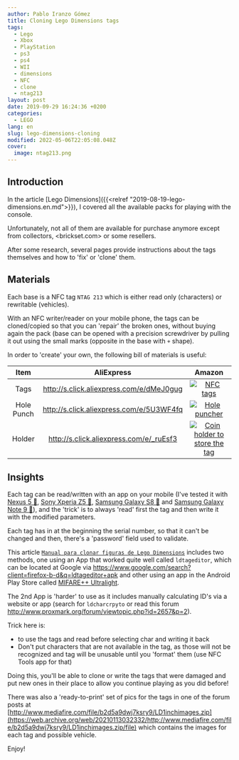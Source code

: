 ```yaml
---
author: Pablo Iranzo Gómez
title: Cloning Lego Dimensions tags
tags:
  - Lego
  - Xbox
  - PlayStation
  - ps3
  - ps4
  - WII
  - dimensions
  - NFC
  - clone
  - ntag213
layout: post
date: 2019-09-29 16:24:36 +0200
categories:
  - LEGO
lang: en
slug: lego-dimensions-cloning
modified: 2022-05-06T22:05:08.048Z
cover:
  image: ntag213.png
---
```


## Introduction

In the article [Lego Dimensions]({{<relref "2019-08-19-lego-dimensions.en.md">}}), I covered all the available packs for playing with the console.

Unfortunately, not all of them are available for purchase anymore except from collectors, <brickset.com> or some resellers.

After some research, several pages provide instructions about the tags themselves and how to 'fix' or 'clone' them.

## Materials

Each base is a NFC tag `NTAG 213` which is either read only (characters) or rewritable (vehicles).

With an NFC writer/reader on your mobile phone, the tags can be cloned/copied so that you can 'repair' the broken ones, without buying again the pack (base can be opened with a precision screwdriver by pulling it out using the small marks (opposite in the base with `+` shape).

In order to 'create' your own, the following bill of materials is useful:

|    Item    |                 AliExpress                 |                                                     Amazon                                                      |
| :--------: | :----------------------------------------: | :-------------------------------------------------------------------------------------------------------------: |
|    Tags    | <http://s.click.aliexpress.com/e/dMeJ0gug> |            [![NFC tags](dimensions/ntag213.png)](https://www.amazon.es/dp/B00NG4W3K2?tag=redken-21)             |
| Hole Punch | <http://s.click.aliexpress.com/e/5U3WF4fq> |        [![Hole puncher](dimensions/holepuncher.png)](https://www.amazon.es/dp/B007QJC8WG?tag=redken-21)         |
|   Holder   | <http://s.click.aliexpress.com/e/_ruEsf3>  | [![Coin holder to store the tag](dimensions/coinholder.png)](https://www.amazon.es/dp/B07CNTTVF9?tag=redken-21) |

## Insights

Each tag can be read/written with an app on your mobile (I've tested it with [Nexus 5 🛒](https://www.amazon.es/dp/B016B7INC2?tag=redken-21), [Sony Xperia Z5 🛒](https://www.amazon.es/dp/B013WSM36A?tag=redken-21), [Samsung Galaxy S8 🛒](https://www.amazon.es/dp/B06XXFHG6J?tag=redken-21) and [Samsung Galaxy Note 9 🛒](https://www.amazon.es/dp/B07FT169LZ?tag=redken-21)), and the 'trick' is to always 'read' first the tag and then write it with the modified parameters.

Each tag has in at the beginning the serial number, so that it can't be changed and then, there's a 'password' field used to validate.

This article [`Manual para clonar figuras de Lego Dimensions`](https://www.elotrolado.net/hilo_manual-para-clonar-figuras-de-lego-dimensions_2209995) includes two methods, one using an App that worked quite well called `ldtageditor`, which can be located at Google via <https://www.google.com/search?client=firefox-b-d&q=ldtageditor+apk> and other using an app in the Android Play Store called [MIFARE++ Ultralight](https://play.google.com/store/apps/details?id=com.samsung.sprc.fileselector).

The 2nd App is 'harder' to use as it includes manually calculating ID's via a website or app (search for `ldcharcrpyto` or read this forum <http://www.proxmark.org/forum/viewtopic.php?id=2657&p=2>).

Trick here is:

- to use the tags and read before selecting char and writing it back
- Don't put characters that are not available in the tag, as those will not be recognized and tag will be unusable until you 'format' them (use NFC Tools app for that)

Doing this, you'll be able to clone or write the tags that were damaged and put new ones in their place to allow you continue playing as you did before!

There was also a 'ready-to-print' set of pics for the tags in one of the forum posts at [http://www.mediafire.com/file/b2d5a9dwj7ksry9/LD1inchimages.zip](https://web.archive.org/web/20210113032332/http://www.mediafire.com/file/b2d5a9dwj7ksry9/LD1inchimages.zip/file) which contains the images for each tag and possible vehicle.

Enjoy!
